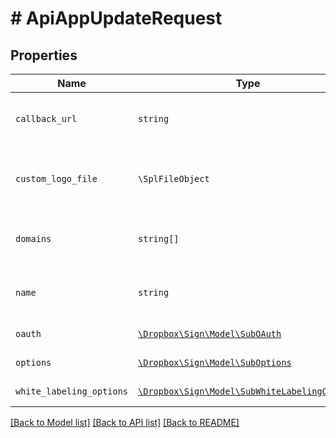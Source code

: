 # # ApiAppUpdateRequest



## Properties

Name | Type | Description | Notes
------------ | ------------- | ------------- | -------------
| `callback_url` | ```string``` | REPLACE_ME_WITH_DESCRIPTION_BEGIN The URL at which the API App should receive event callbacks. REPLACE_ME_WITH_DESCRIPTION_END |  |
| `custom_logo_file` | ```\SplFileObject``` | REPLACE_ME_WITH_DESCRIPTION_BEGIN An image file to use as a custom logo in embedded contexts. (Only applies to some API plans) REPLACE_ME_WITH_DESCRIPTION_END |  |
| `domains` | ```string[]``` | REPLACE_ME_WITH_DESCRIPTION_BEGIN The domain names the ApiApp will be associated with. REPLACE_ME_WITH_DESCRIPTION_END |  |
| `name` | ```string``` | REPLACE_ME_WITH_DESCRIPTION_BEGIN The name you want to assign to the ApiApp. REPLACE_ME_WITH_DESCRIPTION_END |  |
| `oauth` | [```\Dropbox\Sign\Model\SubOAuth```](SubOAuth.md) | REPLACE_ME_WITH_DESCRIPTION_BEGIN  REPLACE_ME_WITH_DESCRIPTION_END |  |
| `options` | [```\Dropbox\Sign\Model\SubOptions```](SubOptions.md) | REPLACE_ME_WITH_DESCRIPTION_BEGIN  REPLACE_ME_WITH_DESCRIPTION_END |  |
| `white_labeling_options` | [```\Dropbox\Sign\Model\SubWhiteLabelingOptions```](SubWhiteLabelingOptions.md) | REPLACE_ME_WITH_DESCRIPTION_BEGIN  REPLACE_ME_WITH_DESCRIPTION_END |  |

[[Back to Model list]](../../README.md#models) [[Back to API list]](../../README.md#endpoints) [[Back to README]](../../README.md)
